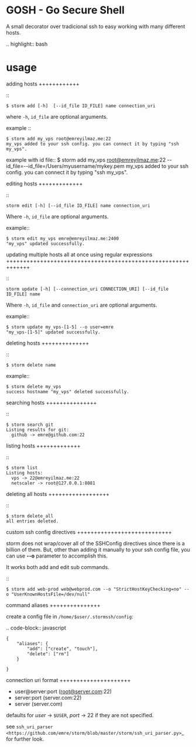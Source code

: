 # GOSH - Go Secure Shell

A small decorator over tradicional ssh to easy working with many different hosts.

.. highlight:: bash

usage
=====


adding hosts
++++++++++++

::

    $ storm add [-h]  [--id_file ID_FILE] name connection_uri

where `-h`, `id_file` are optional arguments.

example ::

    $ storm add my_vps root@emreyilmaz.me:22
    my_vps added to your ssh config. you can connect it by typing "ssh my_vps".

example with id file::
    $ storm add my_vps root@emreyilmaz.me:22 --id_file=--id_file=/Users/myusername/mykey.pem
    my_vps added to your ssh config. you can connect it by typing "ssh my_vps".

editing hosts
+++++++++++++

::

    storm edit [-h] [--id_file ID_FILE] name connection_uri

Where `-h`, `id_file` are optional arguments.

example::

    $ storm edit my_vps emre@emreyilmaz.me:2400
    "my_vps" updated successfully.

updating multiple hosts all at once using regular expressions
+++++++++++++++++++++++++++++++++++++++++++++++++++++++++++++

::

    storm update [-h] [--connection_uri CONNECTION_URI] [--id_file ID_FILE] name


Where `-h`, `id_file` and `connection_uri` are optional arguments.

example::

    $ storm update my_vps-[1-5] --o user=emre
    "my_vps-[1-5]" updated successfully.


deleting hosts
++++++++++++++

::

    $ storm delete name

example::

    $ storm delete my_vps
    success hostname "my_vps" deleted successfully.


searching hosts
+++++++++++++++

::

    $ storm search git
    Listing results for git:
      github -> emre@github.com:22


listing hosts
+++++++++++++

::

    $ storm list
    Listing hosts:
      vps -> 22@emreyilmaz.me:22
      netscaler -> root@127.0.0.1:8081


deleting all hosts
++++++++++++++++++

::

    $ storm delete_all
    all entries deleted.


custom ssh config directives
++++++++++++++++++++++++++++

storm does not wrap/cover all of the SSHConfig directives since there is a billion of them. But,
other than adding it manually to your ssh config file, you can use **--o** parameter to accomplish this.

It works both add and edit sub commands.

::

    $ storm add web-prod web@webprod.com --o "StrictHostKeyChecking=no" --o "UserKnownHostsFile=/dev/null"


command aliases
+++++++++++++++

create a config file in ``/home/$user/.stormssh/config``:

.. code-block:: javascript

    {
        "aliases": {
            "add": ["create", "touch"],
            "delete": ["rm"]
        }

    }


connection uri format
+++++++++++++++++++++

- user@server:port (root@server.com:22)
- server:port (server.com:22)
- server (server.com)

defaults for *user* -> ``$USER``, *port* -> 22 if they are not specified.

see `ssh_uri_parser <https://github.com/emre/storm/blob/master/storm/ssh_uri_parser.py>`_ for further look.
